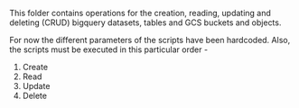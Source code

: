 This folder contains operations for the creation, reading, updating and deleting (CRUD) bigquery datasets, tables and GCS buckets and objects.

For now the different parameters of the scripts have been hardcoded. Also, the scripts must be executed in this particular order - 

1. Create
2. Read
3. Update
4. Delete

